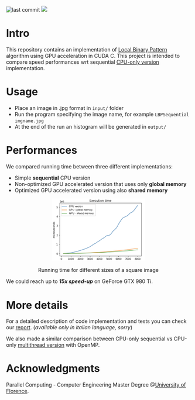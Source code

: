 ![last commit](https://img.shields.io/github/last-commit/sim-pez/PRNU)
![](https://img.shields.io/badge/Programming_Language-c++-blue.svg)

# Intro 

This repository contains an implementation of [Local Binary Pattern](https://en.wikipedia.org/wiki/Local_binary_patterns) algorithm using GPU acceleration in CUDA C. 
This project is intended to compare speed performances wrt sequential [CPU-only version](https://github.com/MarcoSolarino/LBPSequential/tree/master) implementation.


# Usage

- Place an image in .jpg format in ```input/``` folder
- Run the program specifying the image name, for example ```LBPSequential imgname.jpg```
- At the end of the run an histogram will be generated in ```output/```

# Performances

We compared running time between three different implementations:
- Simple **sequential** CPU version
- Non-optimized GPU accelerated version that uses only **global memory**
- Optimized GPU accelerated version using also **shared memory**

<p align = "center">
<img src = "docs/running_t.png" width="50%">
</p>
<p align = "center">
Running time for different sizes of a square image
</p>


We could reach up to ***15x speed-up*** on GeForce GTX 980 Ti.


# More details
For a detailed description of code implementation and tests you can check our [report](/docs/report.pdf). (_available only in italian language, sorry_)

We also made a similar comparison between CPU-only sequential vs CPU-only [multithread version](https://github.com/sim-pez/LBP_OpenMP) with OpenMP.


# Acknowledgments
Parallel Computing - Computer Engineering Master Degree @[University of Florence](https://www.unifi.it/changelang-eng.html).
